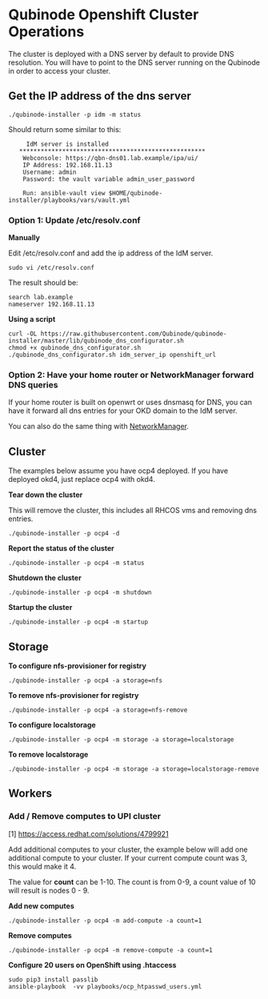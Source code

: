 # Qubinode Openshift Cluster Operations 

The cluster is deployed with a DNS server by default to provide DNS resolution. You will have
to point to the DNS server running on the Qubinode in order to access your cluster.

## Get the IP address of the dns server

```
./qubinode-installer -p idm -m status
```

Should return some similar to this:

```
     IdM server is installed
   ****************************************************
    Webconsole: https://qbn-dns01.lab.example/ipa/ui/
    IP Address: 192.168.11.13
    Username: admin
    Password: the vault variable admin_user_password

    Run: ansible-vault view $HOME/qubinode-installer/playbooks/vars/vault.yml
```

### Option 1: Update /etc/resolv.conf

**Manually**

Edit /etc/resolv.conf and add the ip address of the IdM server.

```
sudo vi /etc/resolv.conf
```

The result should be:

```
search lab.example
nameserver 192.168.11.13
```

**Using a script**

```
curl -OL https://raw.githubusercontent.com/Qubinode/qubinode-installer/master/lib/qubinode_dns_configurator.sh
chmod +x qubinode_dns_configurator.sh
./qubinode_dns_configurator.sh idm_server_ip openshift_url
```

### Option 2: Have your home router or NetworkManager forward DNS queries

If your home router is built on openwrt or uses dnsmasq for DNS, you can have it forward all dns entries for your OKD domain to the IdM server.

You can also do the same thing with [NetworkManager](https://fedoramagazine.org/using-the-networkmanagers-dnsmasq-plugin/).

## Cluster

The examples below assume you have ocp4 deployed. If you have deployed okd4, just replace ocp4 with okd4.

**Tear down the cluster**

This will remove the cluster, this includes all RHCOS vms and removing dns entries.

```=shell
./qubinode-installer -p ocp4 -d
```

**Report the status of the cluster**

```=shell
./qubinode-installer -p ocp4 -m status
```

**Shutdown the cluster**

```=shell
./qubinode-installer -p ocp4 -m shutdown
```

**Startup the cluster**

```=shell
./qubinode-installer -p ocp4 -m startup
```

## Storage
**To configure nfs-provisioner for registry**
```shell
./qubinode-installer -p ocp4 -a storage=nfs
```

**To remove nfs-provisioner for registry**
```shell
./qubinode-installer -p ocp4 -a storage=nfs-remove
```

**To configure localstorage**
```shell
./qubinode-installer -p ocp4 -m storage -a storage=localstorage
```

**To remove localstorage**
```shell
./qubinode-installer -p ocp4 -m storage -a storage=localstorage-remove
```

## Workers


### Add / Remove computes to UPI cluster

[1] https://access.redhat.com/solutions/4799921

Add additional computes to your cluster, the example below will add one
additional compute to your cluster. If your current compute count was 3, this would 
make it 4.

The value for **count** can be 1-10. The count is from 0-9, a count value of 10 will result is nodes 0 - 9.


**Add new computes**
```shell
./qubinode-installer -p ocp4 -m add-compute -a count=1
```

**Remove computes**
```shell
./qubinode-installer -p ocp4 -m remove-compute -a count=1
```

**Configure 20 users on OpenShift using .htaccess**
```
sudo pip3 install passlib
ansible-playbook  -vv playbooks/ocp_htpasswd_users.yml
```
